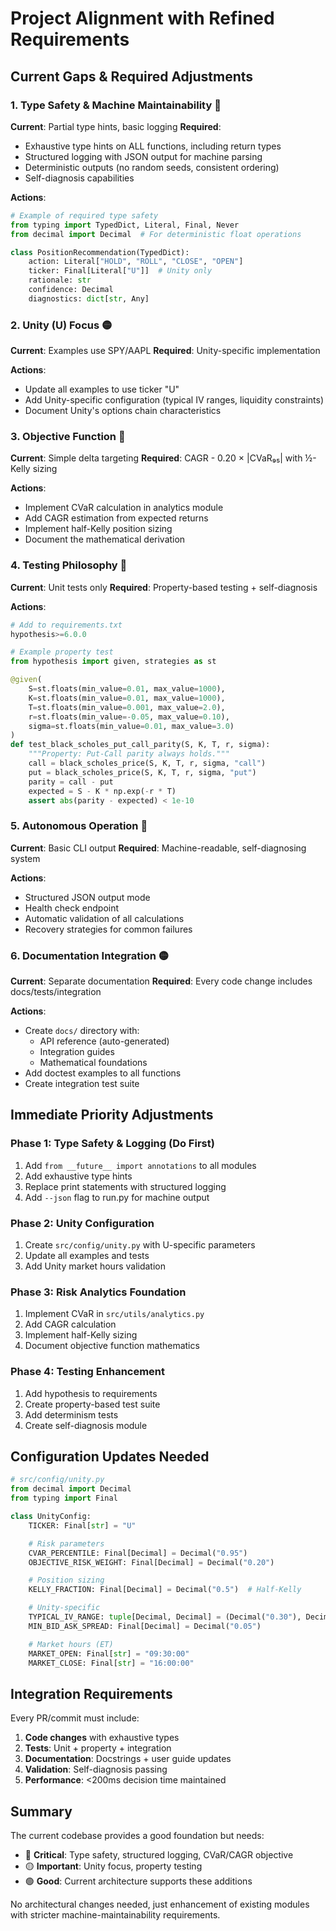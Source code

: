 # Project Alignment with Refined Requirements

## Current Gaps & Required Adjustments

### 1. **Type Safety & Machine Maintainability** 🔴
**Current**: Partial type hints, basic logging
**Required**:
- Exhaustive type hints on ALL functions, including return types
- Structured logging with JSON output for machine parsing
- Deterministic outputs (no random seeds, consistent ordering)
- Self-diagnosis capabilities

**Actions**:
```python
# Example of required type safety
from typing import TypedDict, Literal, Final, Never
from decimal import Decimal  # For deterministic float operations

class PositionRecommendation(TypedDict):
    action: Literal["HOLD", "ROLL", "CLOSE", "OPEN"]
    ticker: Final[Literal["U"]]  # Unity only
    rationale: str
    confidence: Decimal
    diagnostics: dict[str, Any]
```

### 2. **Unity (U) Focus** 🟡
**Current**: Examples use SPY/AAPL
**Required**: Unity-specific implementation

**Actions**:
- Update all examples to use ticker "U"
- Add Unity-specific configuration (typical IV ranges, liquidity constraints)
- Document Unity's options chain characteristics

### 3. **Objective Function** 🔴
**Current**: Simple delta targeting
**Required**: CAGR - 0.20 × |CVaR₉₅| with ½-Kelly sizing

**Actions**:
- Implement CVaR calculation in analytics module
- Add CAGR estimation from expected returns
- Implement half-Kelly position sizing
- Document the mathematical derivation

### 4. **Testing Philosophy** 🔴
**Current**: Unit tests only
**Required**: Property-based testing + self-diagnosis

**Actions**:
```python
# Add to requirements.txt
hypothesis>=6.0.0

# Example property test
from hypothesis import given, strategies as st

@given(
    S=st.floats(min_value=0.01, max_value=1000),
    K=st.floats(min_value=0.01, max_value=1000),
    T=st.floats(min_value=0.001, max_value=2.0),
    r=st.floats(min_value=-0.05, max_value=0.10),
    sigma=st.floats(min_value=0.01, max_value=3.0)
)
def test_black_scholes_put_call_parity(S, K, T, r, sigma):
    """Property: Put-Call parity always holds."""
    call = black_scholes_price(S, K, T, r, sigma, "call")
    put = black_scholes_price(S, K, T, r, sigma, "put")
    parity = call - put
    expected = S - K * np.exp(-r * T)
    assert abs(parity - expected) < 1e-10
```

### 5. **Autonomous Operation** 🔴
**Current**: Basic CLI output
**Required**: Machine-readable, self-diagnosing system

**Actions**:
- Structured JSON output mode
- Health check endpoint
- Automatic validation of all calculations
- Recovery strategies for common failures

### 6. **Documentation Integration** 🟡
**Current**: Separate documentation
**Required**: Every code change includes docs/tests/integration

**Actions**:
- Create `docs/` directory with:
  - API reference (auto-generated)
  - Integration guides
  - Mathematical foundations
- Add doctest examples to all functions
- Create integration test suite

## Immediate Priority Adjustments

### Phase 1: Type Safety & Logging (Do First)
1. Add `from __future__ import annotations` to all modules
2. Add exhaustive type hints
3. Replace print statements with structured logging
4. Add `--json` flag to run.py for machine output

### Phase 2: Unity Configuration
1. Create `src/config/unity.py` with U-specific parameters
2. Update all examples and tests
3. Add Unity market hours validation

### Phase 3: Risk Analytics Foundation
1. Implement CVaR in `src/utils/analytics.py`
2. Add CAGR calculation
3. Implement half-Kelly sizing
4. Document objective function mathematics

### Phase 4: Testing Enhancement
1. Add hypothesis to requirements
2. Create property-based test suite
3. Add determinism tests
4. Create self-diagnosis module

## Configuration Updates Needed

```python
# src/config/unity.py
from decimal import Decimal
from typing import Final

class UnityConfig:
    TICKER: Final[str] = "U"

    # Risk parameters
    CVAR_PERCENTILE: Final[Decimal] = Decimal("0.95")
    OBJECTIVE_RISK_WEIGHT: Final[Decimal] = Decimal("0.20")

    # Position sizing
    KELLY_FRACTION: Final[Decimal] = Decimal("0.5")  # Half-Kelly

    # Unity-specific
    TYPICAL_IV_RANGE: tuple[Decimal, Decimal] = (Decimal("0.30"), Decimal("0.80"))
    MIN_BID_ASK_SPREAD: Final[Decimal] = Decimal("0.05")

    # Market hours (ET)
    MARKET_OPEN: Final[str] = "09:30:00"
    MARKET_CLOSE: Final[str] = "16:00:00"
```

## Integration Requirements

Every PR/commit must include:
1. **Code changes** with exhaustive types
2. **Tests**: Unit + property + integration
3. **Documentation**: Docstrings + user guide updates
4. **Validation**: Self-diagnosis passing
5. **Performance**: <200ms decision time maintained

## Summary

The current codebase provides a good foundation but needs:
- 🔴 **Critical**: Type safety, structured logging, CVaR/CAGR objective
- 🟡 **Important**: Unity focus, property testing
- 🟢 **Good**: Current architecture supports these additions

No architectural changes needed, just enhancement of existing modules with stricter machine-maintainability requirements.
